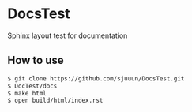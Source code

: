 # DocsTest
Sphinx layout test for documentation

## How to use

```bash
$ git clone https://github.com/sjuuun/DocsTest.git
$ DocTest/docs
$ make html
$ open build/html/index.rst
```
